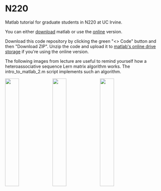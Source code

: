 # N220
Matlab tutorial for graduate students in N220 at UC Irvine.

You can either [download](https://www.mathworks.com/help/install/ug/install-products-with-internet-connection.html) matlab or use the [online](https://matlab.mathworks.com/) version.

Download this code repository by clicking the green "<> Code" button and then "Download ZIP". Unzip the code and upload it to [matlab's online drive storage](https://drive.mathworks.com/) if you're using the online version.

The following images from lecture are useful to remind yourself how a heteroassociative sequence Lern matrix algorithm works. The intro_to_matlab_2.m script implements such an algorithm.

<img src="https://github.com/user-attachments/assets/63f91adc-1f2f-4168-903a-a14da332f0f9" width="30%">
<img src="https://github.com/user-attachments/assets/b9d15aa8-970a-47bb-8cdd-95e47960c167" width="30%">
<img src="https://github.com/user-attachments/assets/ccb80b57-1746-4f82-a01b-a4d28240f566" width="30%">
